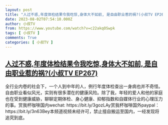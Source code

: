 ```yaml
---
layout: post
title: "人过不惑,年度体检结果令我吃惊,身体大不如前, 是自由职业惹的祸?(小叔TV EP267)"
date: 2023-08-02T07:54:10.000Z
author: 小叔TV
from: https://www.youtube.com/watch?v=c22akqOSwpk
tags: [ 小叔TV ]
comments: True
categories: [ 小叔TV ]
---
```

<!--1690962850000-->
[人过不惑,年度体检结果令我吃惊,身体大不如前, 是自由职业惹的祸?(小叔TV EP267)](https://www.youtube.com/watch?v=c22akqOSwpk)
------

<div>
全行业内卷的社会下，一个人到中年的人，例行年度体检查出一身病也并不奇怪。自由职业看似风光，实则有很多潜在的健康风险。除了我，年轻的爱人和他的家庭也在受到健康威胁，聊聊定期体检、身心健康、抑郁指数和自媒体行业的心理压力的事。赏我杯咖啡国内wechat: https://bit.ly/3gozLAy赏我杯咖啡国外paypal：https://bit.ly/3n63Bey本频道视频未经许可，禁止擅自搬运至国内，一经发现将追究到底。
</div>
